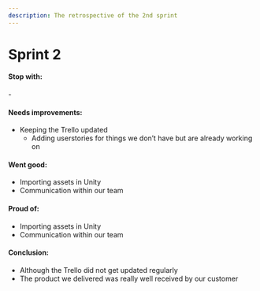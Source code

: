 ```yaml
---
description: The retrospective of the 2nd sprint
---
```


# Sprint 2

#### Stop with:    &#x20;

\-

#### Needs improvements:

* Keeping the Trello updated
  * &#x20;Adding userstories for things we don’t have but are already working on

#### Went good:

* &#x20;Importing assets in Unity
* &#x20;Communication within our team

#### Proud of:

* &#x20;Importing assets in Unity
* Communication within our team

#### Conclusion:

* Although the Trello did not get updated regularly
* The product we delivered was really well received by our customer
